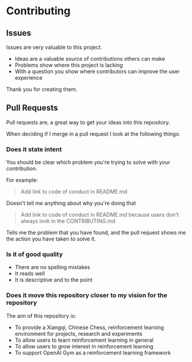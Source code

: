 # Contributing

## Issues

Issues are very valuable to this project.

  - Ideas are a valuable source of contributions others can make
  - Problems show where this project is lacking
  - With a question you show where contributors can improve the user
    experience

Thank you for creating them.

## Pull Requests

Pull requests are, a great way to get your ideas into this repository.

When deciding if I merge in a pull request I look at the following
things:

### Does it state intent

You should be clear which problem you're trying to solve with your
contribution.

For example:

> Add link to code of conduct in README.md

Doesn't tell me anything about why you're doing that

> Add link to code of conduct in README.md because users don't always
> look in the CONTRIBUTING.md

Tells me the problem that you have found, and the pull request shows me
the action you have taken to solve it.

### Is it of good quality

  - There are no spelling mistakes
  - It reads well
  - It is descriptive and to the point

### Does it move this repository closer to my vision for the repository

The aim of this repository is:

  - To provide a Xiangqi, Chinese Chess, reinforcement learning environment 
    for projects, research and experiments
  - To allow users to learn reinforcement learning in general
  - To allow users to grow interest in reinforcement learning
  - To support OpenAI Gym as a reinforcement learning framework
